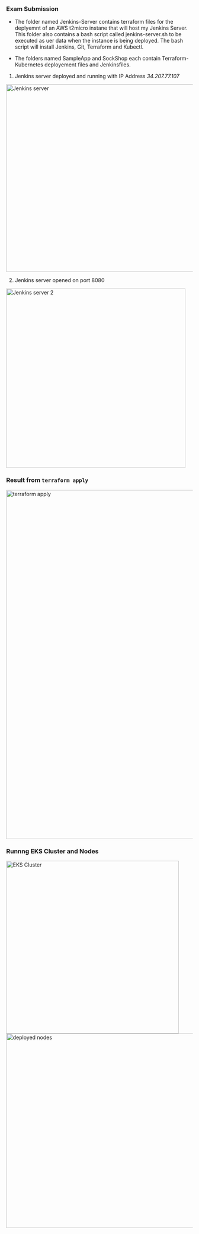 ### Exam Submission

* The folder named Jenkins-Server contains terraform  files for the deplyemnt of an AWS t2micro instane that will host my Jenkins Server. This folder also contains a bash script called jenkins-server.sh to be executed as uer data when the instance is being deployed. The bash script will install Jenkins, Git, Terraform and Kubectl.

* The folders named SampleApp and SockShop each contain Terraform-Kubernetes deployement files and Jenkinsfiles.

1. Jenkins server deployed and running with IP Address *34.207.77.107*

<img width="506" alt="Jenkins server" src="https://user-images.githubusercontent.com/83463641/227664273-326991b5-55c6-4cf4-a086-0f62fd325464.PNG">

2. Jenkins server opened on port 8080

<img width="484" alt="Jenkins server 2" src="https://user-images.githubusercontent.com/83463641/227664309-7777cb92-1044-4a75-a49e-9e09888b5f21.PNG">


### Result from ``` terraform apply ```

<img width="942" alt="terraform apply" src="https://user-images.githubusercontent.com/83463641/227744771-7a0dc32a-14c4-4b4b-9698-bfb0770d94f2.PNG">

### Runnng EKS Cluster and Nodes

<img width="466" alt="EKS Cluster" src="https://user-images.githubusercontent.com/83463641/227744952-cb81591f-d4a4-4a55-b68b-7cd312a75f90.PNG">


<img width="525" alt="deployed nodes" src="https://user-images.githubusercontent.com/83463641/227744924-2adddcf5-7a43-45d9-8205-8ebccbe5754f.PNG">

